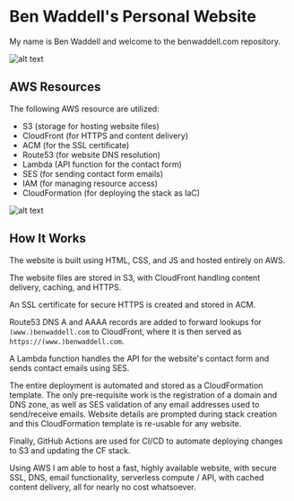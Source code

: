 # Ben Waddell's Personal Website

My name is Ben Waddell and welcome to the benwaddell.com repository.

![alt text](https://benwaddell.s3.amazonaws.com/github/website/preview.png)


## AWS Resources

The following AWS resource are utilized:

- S3 (storage for hosting website files)
- CloudFront (for HTTPS and content delivery)
- ACM (for the SSL certificate)
- Route53 (for website DNS resolution)
- Lambda (API function for the contact form)
- SES (for sending contact form emails)
- IAM (for managing resource access)
- CloudFormation (for deploying the stack as IaC)

 ![alt text](https://benwaddell.s3.amazonaws.com/github/website/stackdetails.png)


## How It Works

The website is built using HTML, CSS, and JS and hosted entirely on AWS.

The website files are stored in S3, with CloudFront handling content delivery, caching, and HTTPS.

An SSL certificate for secure HTTPS is created and stored in ACM.

Route53 DNS A and AAAA records are added to forward lookups for `(www.)benwaddell.com` to CloudFront, where it is then served as `https://(www.)benwaddell.com`.

A Lambda function handles the API for the website's contact form and sends contact emails using SES.

The entire deployment is automated and stored as a CloudFormation template. The only pre-requisite work is the registration of a domain and DNS zone, as well as SES validation of any email addresses used to send/receive emails. Website details are prompted during stack creation and this CloudFormation template is re-usable for any website.

Finally, GitHub Actions are used for CI/CD to automate deploying changes to S3 and updating the CF stack.

Using AWS I am able to host a fast, highly available website, with secure SSL, DNS, email functionality, serverless compute / API, with cached content delivery, all for nearly no cost whatsoever.